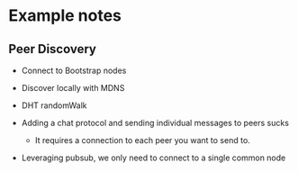 Example notes
====

## Peer Discovery
* Connect to Bootstrap nodes
* Discover locally with MDNS
* DHT randomWalk

* Adding a chat protocol and sending individual messages to peers sucks
  * It requires a connection to each peer you want to send to.
* Leveraging pubsub, we only need to connect to a single common node